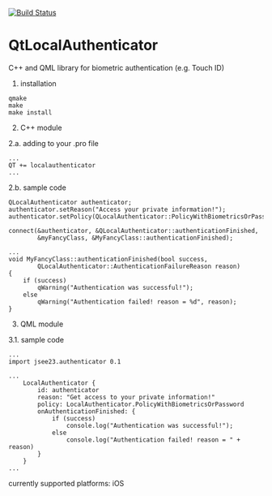 [![Build Status](https://dev.azure.com/jsee23github/github/_apis/build/status/jsee23.qtlocalauthenticator?branchName=master)](https://dev.azure.com/jsee23github/github/_build/latest?definitionId=1&branchName=master)

# QtLocalAuthenticator
C++ and QML library for biometric authentication (e.g. Touch ID)

1. installation
```
qmake
make
make install
```

2. C++ module

2.a. adding to your .pro file
```
...
QT += localauthenticator
...
``` 
2.b. sample code
```
QLocalAuthenticator authenticator;
authenticator.setReason("Access your private information!");
authenticator.setPolicy(QLocalAuthenticator::PolicyWithBiometricsOrPassword);

connect(&authenticator, &QLocalAuthenticator::authenticationFinished,
        &myFancyClass, &MyFancyClass::authenticationFinished);

...
void MyFancyClass::authenticationFinished(bool success,
        QLocalAuthenticator::AuthenticationFailureReason reason)
{
    if (success)
        qWarning("Authentication was successful!");
    else
        qWarning("Authentication failed! reason = %d", reason);
}
```

3. QML module

3.1. sample code
```
...
import jsee23.authenticator 0.1

...
    LocalAuthenticator {
        id: authenticator
        reason: "Get access to your private information!"
        policy: LocalAuthenticator.PolicyWithBiometricsOrPassword
        onAuthenticationFinished: {
            if (success)
                console.log("Authentication was successful!");
            else
                console.log("Authentication failed! reason = " + reason)
        }
    }
...
```


currently supported platforms: iOS

